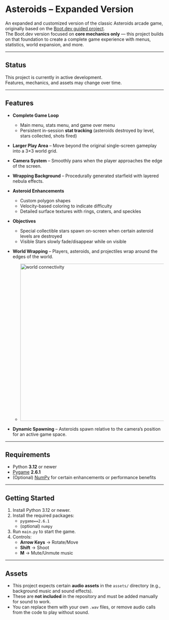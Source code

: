 # Asteroids – Expanded Version

An expanded and customized version of the classic Asteroids arcade game, originally based on the [Boot.dev guided project](https://boot.dev).  
The Boot.dev version focused on **core mechanics only** — this project builds on that foundation to create a complete game experience with menus, statistics, world expansion, and more.

---
## Status

This project is currently in active development.  
Features, mechanics, and assets may change over time.

---

## Features

- **Complete Game Loop**
  - Main menu, stats menu, and game over menu
  - Persistent in-session **stat tracking** (asteroids destroyed by level, stars collected, shots fired)
- **Larger Play Area** – Move beyond the original single-screen gameplay into a 3×3 world grid.
- **Camera System** – Smoothly pans when the player approaches the edge of the screen.
- **Wrapping Background** – Procedurally generated starfield with layered nebula effects.
- **Asteroid Enhancements**
  - Custom polygon shapes
  - Velocity-based coloring to indicate difficulty
  - Detailed surface textures with rings, craters, and speckles
- **Objectives**
  - Special collectible stars spawn on-screen when certain asteroid levels are destroyed
  - Visible Stars slowly fade/disappear while on visible
- **World Wrapping** – Players, asteroids, and projectiles wrap around the edges of the world.

  - <img width="500" height="500" alt="world connectivity" src="https://github.com/user-attachments/assets/4d464062-1315-4e1e-965a-d995b156d72e" />

- **Dynamic Spawning** – Asteroids spawn relative to the camera’s position for an active game space.

---

## Requirements

- Python **3.12** or newer
- [Pygame](https://www.pygame.org/) **2.6.1**
- (Optional) [NumPy](https://numpy.org/) for certain enhancements or performance benefits

---

## Getting Started

1. Install Python 3.12 or newer.
2. Install the required packages:
   - `pygame==2.6.1`
   - (optional) `numpy`
3. Run `main.py` to start the game.
4. Controls:
   - **Arrow Keys** → Rotate/Move
   - **Shift** → Shoot
   - **M** → Mute/Unmute music

---

## Assets

- This project expects certain **audio assets** in the `assets/` directory (e.g., background music and sound effects).
- These are **not included** in the repository and must be added manually for sound to work.
- You can replace them with your own `.wav` files, or remove audio calls from the code to play without sound.
